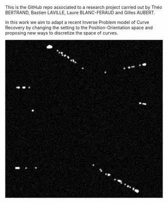 This is the GitHub repo associated to a research project carried out by Théo BERTRAND, Bastien LAVILLE, Laure BLANC-FERAUD and Gilles AUBERT.

In this work we aim to adapt a recent Inverse Problem model of Curve Recovery by changing the setting to the Position-Orientation space and proposing new ways to discretize the space of curves.


![](https://github.com/TheoBertrand-Dauphine/dynamic-off-the-grid/blob/master/acquisition_noised.gif)
